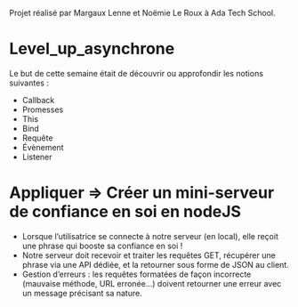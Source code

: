 Projet réalisé par Margaux Lenne et Noëmie Le Roux à Ada Tech School.

# Level_up_asynchrone
Le but de cette semaine était de découvrir ou approfondir les notions suivantes :
- Callback
- Promesses
- This
- Bind
- Requête
- Évènement
- Listener

# Appliquer => Créer un mini-serveur de confiance en soi en nodeJS
- Lorsque l’utilisatrice se connecte à notre serveur (en local), elle reçoit une phrase qui booste sa confiance en soi ! 
- Notre serveur doit recevoir et traiter les requêtes GET, récupérer une phrase via une API dédiée, et la retourner sous forme de JSON au client.
- Gestion d’erreurs : les requêtes formatées de façon incorrecte (mauvaise méthode, URL erronée…) doivent retourner une erreur avec un message précisant sa nature.
